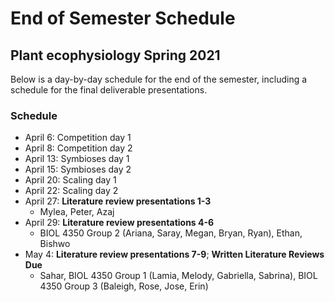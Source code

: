 # End of Semester Schedule
## Plant ecophysiology Spring 2021
Below is a day-by-day schedule for the end of the semester, including a schedule
for the final deliverable presentations.

### Schedule
- April 6: Competition day 1
- April 8: Competition day 2
- April 13: Symbioses day 1
- April 15: Symbioses day 2
- April 20: Scaling day 1
- April 22: Scaling day 2
- April 27: **Literature review presentations 1-3**
	- Mylea, Peter, Azaj
- April 29: **Literature review presentations 4-6**
	- BIOL 4350 Group 2 (Ariana, Saray, Megan, Bryan, Ryan), Ethan, Bishwo
- May 4: **Literature review presentations 7-9**; **Written Literature Reviews Due**
	- Sahar, BIOL 4350 Group 1 (Lamia, Melody, Gabriella, Sabrina), BIOL 4350 Group 3 (Baleigh, Rose, Jose, Erin)